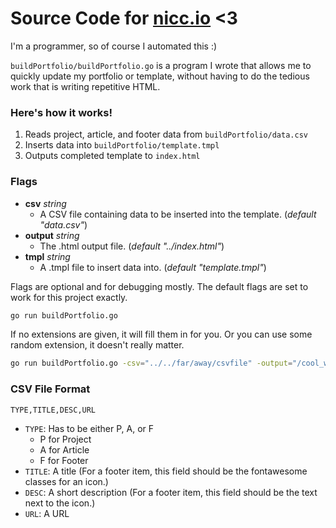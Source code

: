 # Source Code for [nicc.io](https://nicc.io) <3

I'm a programmer, so of course I automated this :)

`buildPortfolio/buildPortfolio.go` is a program I wrote that allows me to quickly update my portfolio or template, without having to do the tedious work that is writing repetitive HTML.

### Here's how it works!
1. Reads project, article, and footer data from `buildPortfolio/data.csv`
2. Inserts data into `buildPortfolio/template.tmpl`
3. Outputs completed template to `index.html`

### Flags

- __csv__ _string_
    - A CSV file containing data to be inserted into the template. (_default "data.csv"_)
- __output__ _string_
	- The .html output file. (_default "../index.html"_)
- __tmpl__ _string_
 	- A .tmpl file to insert data into. (_default "template.tmpl"_)

Flags are optional and for debugging mostly. The default flags are set to work for this project exactly.
```bash
go run buildPortfolio.go
```

If no extensions are given, it will fill them in for you. Or you can use some random extension, it doesn't really matter.
```bash
go run buildPortfolio.go -csv="../../far/away/csvfile" -output="/cool_website.lol" -tmpl="some/nested/templatefile"
```


### CSV File Format

`TYPE,TITLE,DESC,URL`
- `TYPE`: Has to be either P, A, or F
    - P for Project
    - A for Article
    - F for Footer
- `TITLE`: A title (For a footer item, this field should be the fontawesome classes for an icon.)
- `DESC`: A short description (For a footer item, this field should be the text  next to the icon.)
- `URL`: A URL
